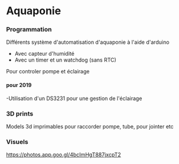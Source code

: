 # Aquaponie
### Programmation

Différents système d'automatisation d'aquaponie à l'aide d'arduino
- Avec capteur d'humidité
- Avec un timer et un watchdog (sans RTC)

Pour controler pompe et éclairage

#### pour 2019 
-Utilisation d'un DS3231 pour une gestion de l'éclairage

### 3D prints
Models 3d imprimables pour raccorder pompe, tube, pour jointer etc


### Visuels
https://photos.app.goo.gl/4bcImHgT887jxcpT2


